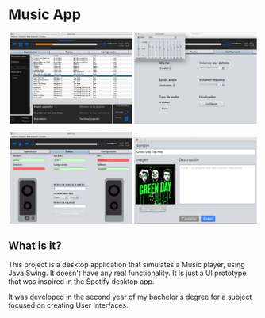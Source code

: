 # Music App

<p float="left" id="images" style="text-align: center;">
  <img src="images/music-player-section.png" alt="Image of the music player section" width="49%">
  <img src="images/configuration-section.png" alt="Image of the configuration section" width="49%">
</p>

<p float="left" id="images" style="text-align: center;">
  <img src="images/shop-section.png" alt="Image of the shop section" width="49%">
  <img src="images/create-playlist-dialog.png" alt="Image of the create playlist dialog" width="49%">
</p>

## What is it?
This project is a desktop application that simulates a Music player, using Java Swing. It doesn't have any real functionality. It is just a UI prototype that was inspired in the Spotify desktop app.

It was developed in the second year of my bachelor's degree for a subject focused on creating User Interfaces.
